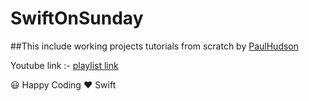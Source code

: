 # SwiftOnSunday

##This include working  projects tutorials from scratch by [PaulHudson](https://twitter.com/twostraws)

Youtube link :- [playlist link](https://www.youtube.com/channel/UCmJi5RdDLgzvkl3Ly0DRMlQ/playlists)

:smiley: Happy Coding :heart: Swift 
